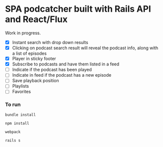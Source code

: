 # SPA podcatcher built with Rails API and React/Flux

Work in progress.

- [x] Instant search with drop down results
- [x] Clicking on podcast search result will reveal the podcast info, along with a list of episodes
- [x] Player in sticky footer
- [x] Subscribe to podcasts and have them listed in a feed
- [ ] Indicate if the podcast has been played
- [ ] Indicate in feed if the podcast has a new episode
- [ ] Save playback position
- [ ] Playlists
- [ ] Favorites

### To run
`bundle install`

`npm install`

`webpack`

`rails s`
